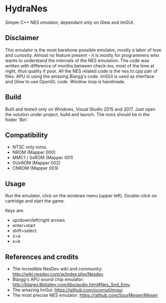 # HydraNes
Simple C++ NES emulator, dependant only on Glew and ImGUI.

## Disclaimer
This emulator is the most barebone possible emulator, mostly a labor of love and curiosity.
Almost no feature present - it is mostly for programmers who wants to understand the internals of the NES emulation.
The code was written with difference of months between check-ins, most of the time at night, thus quality if poor.
All the NES related code is the nes.h/.cpp pair of files.
APU is using the amazing Blargg's code.
ImGUI is used as interface and Glew to use OpenGL code.
Window loop is handmade.


## Build
Built and tested only on Windows, Visual Studio 2015 and 2017.
Just open the solution under project, build and launch.
The roms should be in the folder 'Bin'.

## Compatibility
- NTSC only roms.
- NROM (Mapper 000)
- MMC1 / SxROM (Mapper 001)
- 0UxROM (Mapper 002)
- CNROM (Mapper 003)

## Usage
Run the emulator, click on the windows menu (upper left).
Double-click on cartridge and start the game.

Keys are: 
- up/down/left/right arrows
- enter=start
- shift=select
- z=a
- x=b

## References and credits
- The incredible NesDev wiki and community: http://wiki.nesdev.com/w/index.php/Nesdev.
- Blargg's APU sound chip emulator: http://blargg.8bitalley.com/libs/audio.html#Nes_Snd_Emu
- The amazing ImGui: https://github.com/ocornut/imgui
- The most precise NES emulator: https://github.com/SourMesen/Mesen
